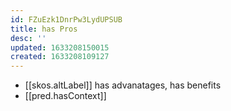 ```yaml
---
id: FZuEzk1DnrPw3LydUPSUB
title: has Pros
desc: ''
updated: 1633208150015
created: 1633208109127
---
```


- [[skos.altLabel]] has advanatages, has benefits
- [[pred.hasContext]]  
